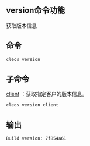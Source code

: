 ## version命令功能

获取版本信息

## 命令

```sh
cleos version
```

## 子命令

[client](client) ：获取指定客户的版本信息。

```sh
cleos version client
```

## 输出


```console
Build version: 7f854a61
```
